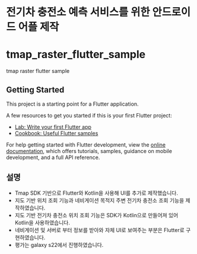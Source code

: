 # 전기차 충전소 예측 서비스를 위한 안드로이드 어플 제작

# tmap_raster_flutter_sample

tmap raster flutter sample

## Getting Started

This project is a starting point for a Flutter application.

A few resources to get you started if this is your first Flutter project:

- [Lab: Write your first Flutter app](https://docs.flutter.dev/get-started/codelab)
- [Cookbook: Useful Flutter samples](https://docs.flutter.dev/cookbook)

For help getting started with Flutter development, view the
[online documentation](https://docs.flutter.dev/), which offers tutorials,
samples, guidance on mobile development, and a full API reference.

## 설명

- Tmap SDK 기반으로 Flutter와 Kotlin을 사용해 UI를 추가로 제작했습니다.
- 지도 기반 위치 조회 기능과 네비게이션 목적지 주변 전기차 충전소 조회 기능을 제작하였습니다.
- 지도 기반 전기차 충전소 위치 조회 기능은 SDK가 Kotlin으로 만들어져 있어 Kotlin을 사용하였습니다.
- 네비게이션 및 서버로 부터 정보를 받아와 자체 UI로 보여주는 부분은 Flutter로 구현하였습니다.
- 평가는 galaxy s22에서 진행하였습니다.
